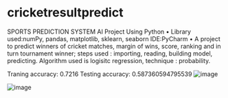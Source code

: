 # cricketresultpredict
SPORTS PREDICTION SYSTEM
AI Project Using Python
• Library used:numPy, pandas, matplotlib, sklearn, seaborn IDE:PyCharm
• A project to predict winners of cricket matches, margin of wins, score,
ranking and in turn tournament winner; steps used : importing, reading,
building model, predicting. Algorithm used is logisitc regression,
technique : probability.

Traning accuracy:  0.7216
Testing accuracy:  0.587360594795539
![image](https://user-images.githubusercontent.com/57340784/206966014-2cef8d87-ec77-4f47-8e52-3bcc4d4e6350.png)

![image](https://user-images.githubusercontent.com/57340784/205433867-205b110c-e00f-4fbb-ad43-48ef7efd4fd7.png)

